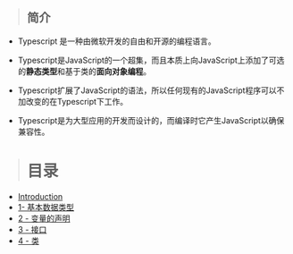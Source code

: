 > ## 简介

* Typescript 是一种由微软开发的自由和开源的编程语言。

* Typescript是JavaScript的一个超集，而且本质上向JavaScript上添加了可选的**静态类型**和基于类的**面向对象编程**。

* Typescript扩展了JavaScript的语法，所以任何现有的JavaScript程序可以不加改变的在Typescript下工作。

* Typescript是为大型应用的开发而设计的，而编译时它产生JavaScript以确保兼容性。

> # 目录

* [Introduction](README.md)
* [1- 基本数据类型](1-ji-ben-shu-ju-lei-xing.md)
* [2 - 变量的声明](2-bian-liang-de-sheng-ming.md)
* [3 - 接口](3-jie-kou.md)
* [4 - 类](#)




